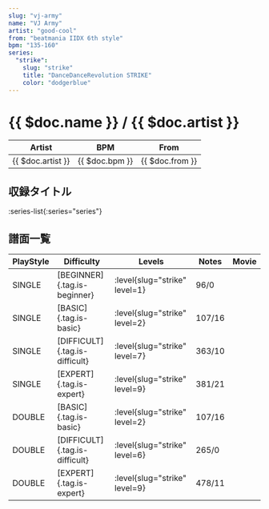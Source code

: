 ```yaml
---
slug: "vj-army"
name: "VJ Army"
artist: "good-cool"
from: "beatmania IIDX 6th style"
bpm: "135-160"
series:
  "strike":
    slug: "strike"
    title: "DanceDanceRevolution STRIKE"
    color: "dodgerblue"
---
```


# {{ $doc.name }} / {{ $doc.artist }}

|Artist|BPM|From|
|------|---|----|
|{{ $doc.artist }}|{{ $doc.bpm }}|{{ $doc.from }}|

## 収録タイトル

:series-list{:series="series"}

## 譜面一覧

|PlayStyle|Difficulty|Levels|Notes|Movie|
|---------|----------|------|-----|-----|
|SINGLE|[BEGINNER]{.tag.is-beginner}|:level{slug="strike" level=1}|96/0||
|SINGLE|[BASIC]{.tag.is-basic}|:level{slug="strike" level=2}|107/16||
|SINGLE|[DIFFICULT]{.tag.is-difficult}|:level{slug="strike" level=7}|363/10||
|SINGLE|[EXPERT]{.tag.is-expert}|:level{slug="strike" level=9}|381/21||
|DOUBLE|[BASIC]{.tag.is-basic}|:level{slug="strike" level=2}|107/16||
|DOUBLE|[DIFFICULT]{.tag.is-difficult}|:level{slug="strike" level=6}|265/0||
|DOUBLE|[EXPERT]{.tag.is-expert}|:level{slug="strike" level=9}|478/11||
